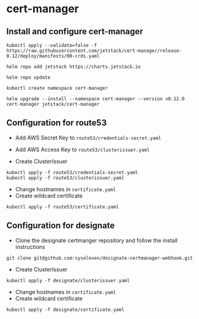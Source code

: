 # cert-manager

## Install and configure cert-manager

```
kubectl apply --validate=false -f https://raw.githubusercontent.com/jetstack/cert-manager/release-0.12/deploy/manifests/00-crds.yaml
```

```
helm repo add jetstack https://charts.jetstack.io
```

```
helm repo update
```

```
kubectl create namespace cert-manager
```

```
helm upgrade --install --namespace cert-manager --version v0.12.0 cert-manager jetstack/cert-manager
```

## Configuration for route53

* Add AWS Secret Key to `route53/credentials-secret.yaml`

* Add AWS Access Key to `route53/clusterissuer.yaml`

* Create ClusterIssuer

```
kubectl apply -f route53/credentials-secret.yaml
kubectl apply -f route53/clusterissuer.yaml
```

* Change hostnames in `certificate.yaml`
* Create wildcard certificate

```
kubectl apply -f route53/certificate.yaml
```

## Configuration for designate

* Clone the designate certmanger repository and follow the install instructions

```
git clone git@github.com:syseleven/designate-certmanager-webhook.git
```

* Create ClusterIssuer

```
kubectl apply -f designate/clusterissuer.yaml
```

* Change hostnames in `certificate.yaml`
* Create wildcard certificate

```
kubectl apply -f designate/certificate.yaml
```